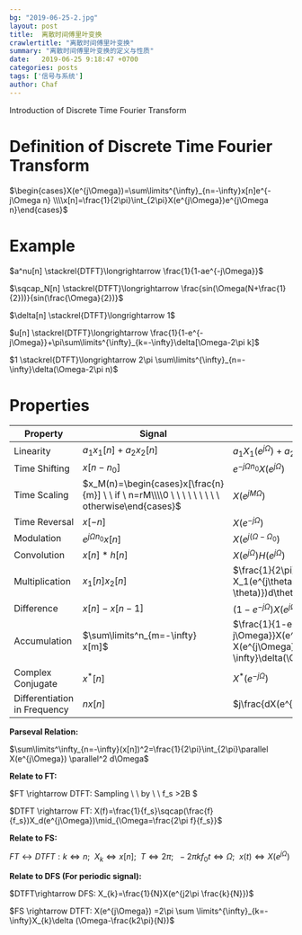 ```yaml
---
bg: "2019-06-25-2.jpg"
layout: post
title:  离散时间傅里叶变换
crawlertitle: "离散时间傅里叶变换"
summary: "离散时间傅里叶变换的定义与性质"
date:   2019-06-25 9:18:47 +0700
categories: posts
tags: ['信号与系统']
author: Chaf
---
```


Introduction of Discrete Time Fourier Transform

# Definition of Discrete Time Fourier Transform

$\begin{cases}X(e^{j\Omega})=\sum\limits^{\infty}_{n=-\infty}x[n]e^{-j\Omega n} \\\\x[n]=\frac{1}{2\pi}\int_{2\pi}X(e^{j\Omega})e^{j\Omega n}\end{cases}$

# Example

$a^nu[n] \stackrel{DTFT}\longrightarrow \frac{1}{1-ae^{-j\Omega}}$

$\sqcap_N[n] \stackrel{DTFT}\longrightarrow \frac{sin(\Omega(N+\frac{1}{2}))}{sin(\frac{\Omega}{2})}$

$\delta[n] \stackrel{DTFT}\longrightarrow 1$

$u[n] \stackrel{DTFT}\longrightarrow \frac{1}{1-e^{-j\Omega}}+\pi\sum\limits^{\infty}_{k=-\infty}\delta[\Omega-2\pi k]$

$1 \stackrel{DTFT}\longrightarrow 2\pi \sum\limits^{\infty}_{n=-\infty}\delta(\Omega-2\pi n)$

# Properties

| Property                     | Signal                                                       | DTFT                                                         |
| ---------------------------- | ------------------------------------------------------------ | ------------------------------------------------------------ |
| Linearity                    | $a_1x_1[n]+a_2x_2[n]$                                        | $a_1X_1(e^{j\Omega})+a_2X_2(e^{j\Omega})$                    |
| Time Shifting                | $x[n-n_0]$                                                   | $e^{-j\Omega n_0}X(e^{j\Omega})$                             |
| Time Scaling                 | $x_M(n)=\begin{cases}x[\frac{n}{m}] \ \ if \ n=rM\\\\0 \ \ \ \ \ \ \ \ \ otherwise\end{cases}$ | $X(e^{jM\Omega})$                                            |
| Time Reversal                | $x[-n]$                                                      | $X(e^{-j\Omega})$                                            |
| Modulation                   | $e^{j\Omega n_0}x[n]$                                        | $X(e^{j(\Omega-\Omega_0})$                                   |
| Convolution                  | $x[n]\ast h[n]$                                              | $X(e^{j\Omega})H(e^{j\Omega})$                               |
| Multiplication               | $x_1[n]x_2[n]$                                               | $\frac{1}{2\pi} \int_{2\pi} X_1(e^{j\theta})X_2(e^{j(\Omega-\theta)})d\theta$ |
| Difference                   | $x[n]-x[n-1]$                                                | $(1-e^{-j\Omega})X(e^{j\Omega})$                             |
| Accumulation                 | $\sum\limits^n_{m=-\infty} x[m]$                             | $\frac{1}{1-e^{-j\Omega}}X(e^{j\Omega})+\pi X(e^{j\Omega})\sum\limits^{\infty}_{k=-\infty}\delta(\Omega-2\pi k)$ |
| Complex Conjugate            | $x^*[n]$                                                     | $X^*(e^{-j\Omega})$                                          |
| Differentiation in Frequency | $nx[n]$                                                      | $j\frac{dX(e^{j\Omega})}{d\Omega}$                           |

**Parseval Relation:**

$\sum\limits^\infty_{n=-\infty}(x[n])^2=\frac{1}{2\pi}\int_{2\pi}\parallel X(e^{j\Omega}) \parallel^2 d\Omega$

**Relate to FT:**

$FT \rightarrow DTFT: Sampling \ \ by \ \ f_s >2B $

$DTFT \rightarrow FT: X(f)=\frac{1}{f_s}\sqcap(\frac{f}{f_s})X_d(e^{j\Omega})\mid_{\Omega=\frac{2\pi f}{f_s}}$ 

**Relate to FS:**

$FT \longleftrightarrow DTFT: k\Longleftrightarrow n;\ \ X_k\Longleftrightarrow x[n];\ \ T \Longleftrightarrow 2\pi; \ \ -2\pi k f_0t \Longleftrightarrow \Omega; \ \ x(t) \Longleftrightarrow X(e^{j\Omega})$

**Relate to DFS (For periodic signal):**

$DTFT\rightarrow DFS: X_{k}=\frac{1}{N}X(e^{j2\pi \frac{k}{N}})$ 

$FS \rightarrow DTFT: X(e^{j\Omega}) =2\pi \sum \limits^{\infty}_{k=-\infty}X_{k}\delta (\Omega-\frac{k2\pi}{N})$

